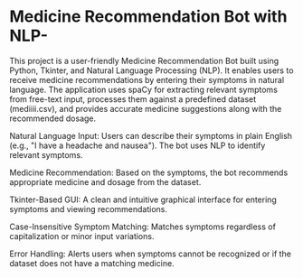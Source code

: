 # Medicine Recommendation Bot with NLP-
This project is a user-friendly Medicine Recommendation Bot built using Python, Tkinter, and Natural Language Processing (NLP). It enables users to receive medicine recommendations by entering their symptoms in natural language. The application uses spaCy for extracting relevant symptoms from free-text input, processes them against a predefined dataset (mediiii.csv), and provides accurate medicine suggestions along with the recommended dosage.

Natural Language Input:
Users can describe their symptoms in plain English (e.g., "I have a headache and nausea"). The bot uses NLP to identify relevant symptoms.

Medicine Recommendation:
Based on the symptoms, the bot recommends appropriate medicine and dosage from the dataset.

Tkinter-Based GUI:
A clean and intuitive graphical interface for entering symptoms and viewing recommendations.

Case-Insensitive Symptom Matching:
Matches symptoms regardless of capitalization or minor input variations.

Error Handling:
Alerts users when symptoms cannot be recognized or if the dataset does not have a matching medicine.
